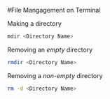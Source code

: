 #File Mangagement on Terminal 

Making a directory

```bash
mdir <Directory Name>
```

Removing an *empty* directory

```bash
rmdir <Directory Name>
```

Removing a *non-empty* directory


```bash
rm -d <Directory Name>
```
